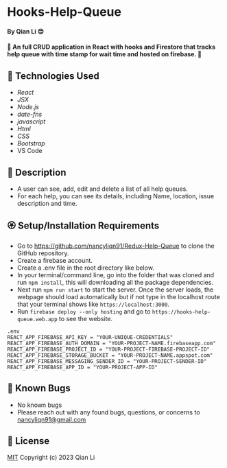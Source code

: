 # Hooks-Help-Queue

#### By Qian Li 😊

#### 🌸 An full CRUD application in React with hooks and Firestore that tracks help queue with time stamp for wait time and hosted on firebase. 🌸

## 🌼 Technologies Used

* _React_
* _JSX_
* _Node.js_
* _date-fns_
* _javascript_
* _Html_
* _CSS_
* _Bootstrap_
* VS Code

## 🌺 Description

* A user can see, add, edit and delete a list of all help queues.
* For each help, you can see its details, including Name, location, issue description and time. 

## 🏵️ Setup/Installation Requirements

* Go to https://github.com/nancyliqn91/Redux-Help-Queue to clone the GitHub repository.
* Create a firebase account.
* Create a .env file in the root directory like below.
* In your terminal/command line, go into the folder that was cloned and run `npm install`, this will downloading all the package dependencies.
* Next run `npm run start` to start the server. Once the server loads, the webpage should load automatically but if not type in the localhost route that your terminal shows like `https://localhost:3000`.
* Run `firebase deploy --only hosting` and go to `https://hooks-help-queue.web.app` to see the website.

```
.env
REACT_APP_FIREBASE_API_KEY = "YOUR-UNIQUE-CREDENTIALS"
REACT_APP_FIREBASE_AUTH_DOMAIN = "YOUR-PROJECT-NAME.firebaseapp.com"
REACT_APP_FIREBASE_PROJECT_ID = "YOUR-PROJECT-FIREBASE-PROJECT-ID"
REACT_APP_FIREBASE_STORAGE_BUCKET = "YOUR-PROJECT-NAME.appspot.com"
REACT_APP_FIREBASE_MESSAGING_SENDER_ID = "YOUR-PROJECT-SENDER-ID"
REACT_APP_FIREBASE_APP_ID = "YOUR-PROJECT-APP-ID"
```

## 🌷 Known Bugs

* No known bugs
* Please reach out with any found bugs, questions, or concerns to nancyliqn91@gmail.com

## 🌹 License
[MIT](license.txt)
Copyright (c) 2023 Qian Li
